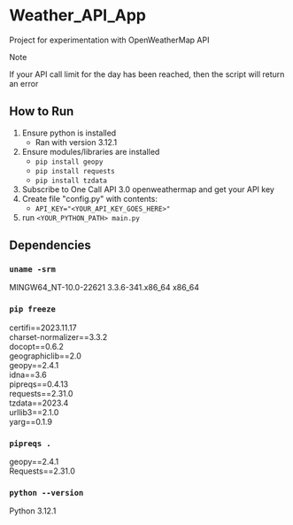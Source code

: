 # Weather_API_App
Project for experimentation with OpenWeatherMap API

> [!NOTE]
> If your API call limit for the day has been reached, then the script will return an error

## How to Run
1. Ensure python is installed
   - Ran with version 3.12.1
2. Ensure modules/libraries are installed
   - `pip install geopy`
   - `pip install requests`
   - `pip install tzdata`
3. Subscribe to One Call API 3.0 openweathermap and get your API key
4. Create file "config.py" with contents:
   - `API_KEY="<YOUR_API_KEY_GOES_HERE>"`
5. run `<YOUR_PYTHON_PATH> main.py`

## Dependencies

### `uname -srm`
MINGW64_NT-10.0-22621 3.3.6-341.x86_64 x86_64

### `pip freeze`
certifi==2023.11.17 <br />
charset-normalizer==3.3.2 <br />
docopt==0.6.2 <br />
geographiclib==2.0 <br />
geopy==2.4.1 <br />
idna==3.6 <br />
pipreqs==0.4.13 <br />
requests==2.31.0 <br />
tzdata==2023.4 <br />
urllib3==2.1.0 <br />
yarg==0.1.9 <br />

### `pipreqs .`

geopy==2.4.1 <br />
Requests==2.31.0 <br />

### `python --version`
Python 3.12.1
